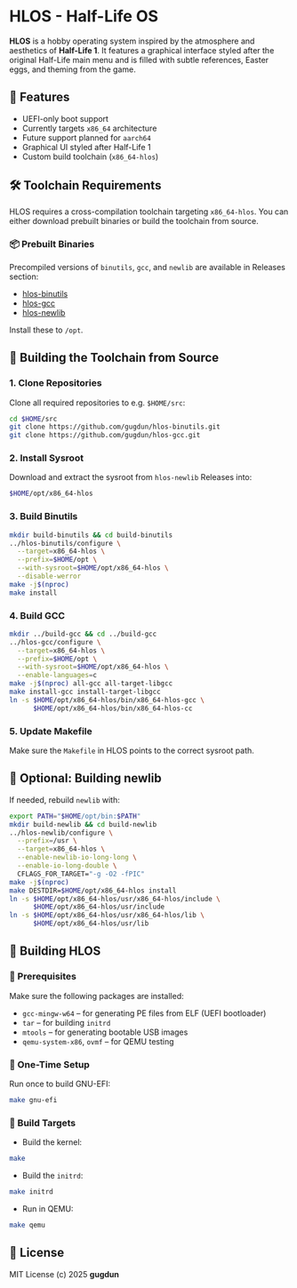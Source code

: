 # HLOS - Half-Life OS

**HLOS** is a hobby operating system inspired by the atmosphere and aesthetics of **Half-Life 1**. It features a graphical interface styled after the original Half-Life main menu and is filled with subtle references, Easter eggs, and theming from the game.

## 🚀 Features

* UEFI-only boot support
* Currently targets `x86_64` architecture
* Future support planned for `aarch64`
* Graphical UI styled after Half-Life 1
* Custom build toolchain (`x86_64-hlos`)

## 🛠️ Toolchain Requirements

HLOS requires a cross-compilation toolchain targeting `x86_64-hlos`. You can either download prebuilt binaries or build the toolchain from source.

### 📦 Prebuilt Binaries

Precompiled versions of `binutils`, `gcc`, and `newlib` are available in Releases section:

* [hlos-binutils](https://github.com/gugdun/hlos-binutils)
* [hlos-gcc](https://github.com/gugdun/hlos-gcc)
* [hlos-newlib](https://github.com/gugdun/hlos-newlib)

Install these to `/opt`.

## 🔧 Building the Toolchain from Source

### 1. Clone Repositories

Clone all required repositories to e.g. `$HOME/src`:

```bash
cd $HOME/src
git clone https://github.com/gugdun/hlos-binutils.git
git clone https://github.com/gugdun/hlos-gcc.git
```

### 2. Install Sysroot

Download and extract the sysroot from `hlos-newlib` Releases into:

```bash
$HOME/opt/x86_64-hlos
```

### 3. Build Binutils

```bash
mkdir build-binutils && cd build-binutils
../hlos-binutils/configure \
  --target=x86_64-hlos \
  --prefix=$HOME/opt \
  --with-sysroot=$HOME/opt/x86_64-hlos \
  --disable-werror
make -j$(nproc)
make install
```

### 4. Build GCC

```bash
mkdir ../build-gcc && cd ../build-gcc
../hlos-gcc/configure \
  --target=x86_64-hlos \
  --prefix=$HOME/opt \
  --with-sysroot=$HOME/opt/x86_64-hlos \
  --enable-languages=c
make -j$(nproc) all-gcc all-target-libgcc
make install-gcc install-target-libgcc
ln -s $HOME/opt/x86_64-hlos/bin/x86_64-hlos-gcc \
      $HOME/opt/x86_64-hlos/bin/x86_64-hlos-cc
```

### 5. Update Makefile

Make sure the `Makefile` in HLOS points to the correct sysroot path.

## 🔁 Optional: Building newlib

If needed, rebuild `newlib` with:

```bash
export PATH="$HOME/opt/bin:$PATH"
mkdir build-newlib && cd build-newlib
../hlos-newlib/configure \
  --prefix=/usr \
  --target=x86_64-hlos \
  --enable-newlib-io-long-long \
  --enable-io-long-double \
  CFLAGS_FOR_TARGET="-g -O2 -fPIC"
make -j$(nproc)
make DESTDIR=$HOME/opt/x86_64-hlos install
ln -s $HOME/opt/x86_64-hlos/usr/x86_64-hlos/include \
      $HOME/opt/x86_64-hlos/usr/include
ln -s $HOME/opt/x86_64-hlos/usr/x86_64-hlos/lib \
      $HOME/opt/x86_64-hlos/usr/lib
```

## 🧱 Building HLOS

### 🔨 Prerequisites

Make sure the following packages are installed:

* `gcc-mingw-w64` – for generating PE files from ELF (UEFI bootloader)
* `tar` – for building `initrd`
* `mtools` – for generating bootable USB images
* `qemu-system-x86`, `ovmf` – for QEMU testing

### 🔧 One-Time Setup

Run once to build GNU-EFI:

```bash
make gnu-efi
```

### 🧵 Build Targets

* Build the kernel:

```bash
make
```

* Build the `initrd`:

```bash
make initrd
```

* Run in QEMU:

```bash
make qemu
```

## 📄 License

MIT License
(c) 2025 **gugdun**
